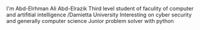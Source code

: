 I'm Abd-Elrhman Ali Abd-Elrazik 
Third level student of faculity of computer and artifitial intelligence /Damietta University
Interesting on cyber security and generally computer science 
Junior problem solver with python 
